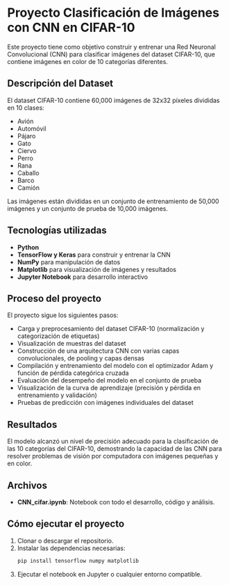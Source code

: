 # Proyecto Clasificación de Imágenes con CNN en CIFAR-10

Este proyecto tiene como objetivo construir y entrenar una Red Neuronal Convolucional (CNN) para clasificar imágenes del dataset CIFAR-10, que contiene imágenes en color de 10 categorías diferentes.

## Descripción del Dataset

El dataset CIFAR-10 contiene 60,000 imágenes de 32x32 píxeles divididas en 10 clases:

- Avión
- Automóvil
- Pájaro
- Gato
- Ciervo
- Perro
- Rana
- Caballo
- Barco
- Camión

Las imágenes están divididas en un conjunto de entrenamiento de 50,000 imágenes y un conjunto de prueba de 10,000 imágenes.

## Tecnologías utilizadas

- **Python**  
- **TensorFlow y Keras** para construir y entrenar la CNN  
- **NumPy** para manipulación de datos  
- **Matplotlib** para visualización de imágenes y resultados  
- **Jupyter Notebook** para desarrollo interactivo  

## Proceso del proyecto

El proyecto sigue los siguientes pasos:

- Carga y preprocesamiento del dataset CIFAR-10 (normalización y categorización de etiquetas)
- Visualización de muestras del dataset
- Construcción de una arquitectura CNN con varias capas convolucionales, de pooling y capas densas  
- Compilación y entrenamiento del modelo con el optimizador Adam y función de pérdida categórica cruzada  
- Evaluación del desempeño del modelo en el conjunto de prueba  
- Visualización de la curva de aprendizaje (precisión y pérdida en entrenamiento y validación)  
- Pruebas de predicción con imágenes individuales del dataset  

## Resultados

El modelo alcanzó un nivel de precisión adecuado para la clasificación de las 10 categorías del CIFAR-10, demostrando la capacidad de las CNN para resolver problemas de visión por computadora con imágenes pequeñas y en color.

## Archivos

- **CNN_cifar.ipynb**: Notebook con todo el desarrollo, código y análisis.

## Cómo ejecutar el proyecto

1. Clonar o descargar el repositorio.  
2. Instalar las dependencias necesarias:  
   ```bash
   pip install tensorflow numpy matplotlib
   ```
3. Ejecutar el notebook en Jupyter o cualquier entorno compatible.
